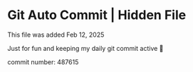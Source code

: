 # Git Auto Commit | Hidden File

This file was added Feb 12, 2025

Just for fun and keeping my daily git commit active 🤪

commit number: 487615
